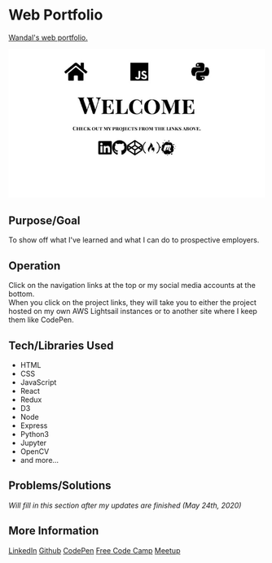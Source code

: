 # Web Portfolio
[Wandal's web portfolio.](https://wmcooper2.com)

![Screenshot](screenshot.jpg)

## Purpose/Goal
To show off what I've learned and what I can do to prospective employers.

## Operation
Click on the navigation links at the top or my social media accounts at the bottom.  
When you click on the project links, they will take you to either the project hosted on my own AWS Lightsail instances or to another site where I keep them like CodePen.

## Tech/Libraries Used
* HTML
* CSS
* JavaScript
* React
* Redux
* D3
* Node
* Express
* Python3
* Jupyter
* OpenCV
* and more...

## Problems/Solutions
_Will fill in this section after my updates are finished (May 24th, 2020)_

## More Information
[LinkedIn](https://www.linkedin.com/in/wmcooper2/)
[Github](https://github.com/wmcooper2)
[CodePen](https://codepen.io/wmcooper2)
[Free Code Camp](https://www.freecodecamp.org/wmcooper2)
[Meetup](https://www.meetup.com/members/220584428/)
